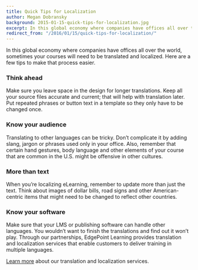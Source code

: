 ```yaml
---
title: Quick Tips for Localization
author: Megan Dobransky
background: 2015-01-15-quick-tips-for-localization.jpg
excerpt: In this global economy where companies have offices all over the world, sometimes your courses will need to be translated and localized.
redirect_from: "/2016/01/15/quick-tips-for-localization/"
---
```

In this global economy where companies have offices all over the world, sometimes your courses will need to be translated and localized. Here are a few tips to make that process easier.

### Think ahead
Make sure you leave space in the design for longer translations. Keep all your source files accurate and current; that will help with translation later. Put repeated phrases or button text in a template so they only have to be changed once.

### Know your audience
Translating to other languages can be tricky. Don’t complicate it by adding slang, jargon or phrases used only in your office. Also, remember that certain hand gestures, body language and other elements of your course that are common in the U.S. might be offensive in other cultures.

### More than text
When you’re localizing eLearning, remember to update more than just the text. Think about images of dollar bills, road signs and other American-centric items that might need to be changed to reflect other countries.

### Know your software
Make sure that your LMS or publishing software can handle other languages. You wouldn’t want to finish the translations and find out it won’t play. Through our partnerships, EdgePoint Learning provides translation and localization services that enable customers to deliver training in multiple languages.

[Learn more](/solutions/) about our translation and localization services.
